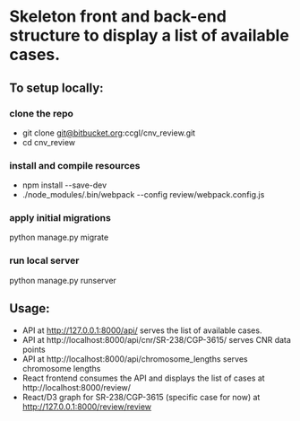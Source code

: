 # Skeleton front and back-end structure to display a list of available cases.

## To setup locally:

### clone the repo
* git clone git@bitbucket.org:ccgl/cnv_review.git
* cd cnv_review

### install and compile resources
* npm install --save-dev
* ./node_modules/.bin/webpack --config review/webpack.config.js

### apply initial migrations
python manage.py migrate

### run local server
python manage.py runserver


## Usage:
* API at http://127.0.0.1:8000/api/ serves the list of available cases.
* API at http://localhost:8000/api/cnr/SR-238/CGP-3615/ serves CNR data points 
* API at http://localhost:8000/api/chromosome_lengths serves chromosome lengths
* React frontend consumes the API and displays the list of cases at http://localhost:8000/review/
* React/D3 graph for SR-238/CGP-3615 (specific case for now) at http://127.0.0.1:8000/review/review